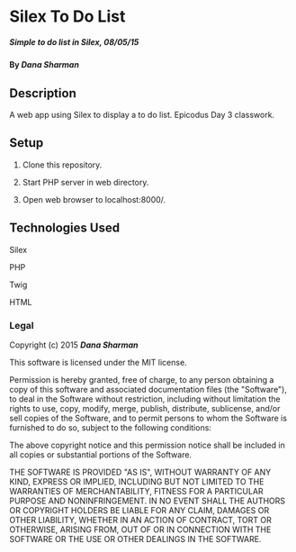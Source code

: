 # Silex To Do List

##### _Simple to do list in Silex_, 08/05/15

#### By _Dana Sharman_

## Description

A web app using Silex to display a to do list. Epicodus Day 3 classwork.

## Setup

1. Clone this repository.

2. Start PHP server in web directory.

3. Open web browser to localhost:8000/.

## Technologies Used

Silex

PHP

Twig

HTML

### Legal

Copyright (c) 2015 **_Dana Sharman_**

This software is licensed under the MIT license.

Permission is hereby granted, free of charge, to any person obtaining a copy
of this software and associated documentation files (the "Software"), to deal
in the Software without restriction, including without limitation the rights
to use, copy, modify, merge, publish, distribute, sublicense, and/or sell
copies of the Software, and to permit persons to whom the Software is
furnished to do so, subject to the following conditions:

The above copyright notice and this permission notice shall be included in
all copies or substantial portions of the Software.

THE SOFTWARE IS PROVIDED "AS IS", WITHOUT WARRANTY OF ANY KIND, EXPRESS OR
IMPLIED, INCLUDING BUT NOT LIMITED TO THE WARRANTIES OF MERCHANTABILITY,
FITNESS FOR A PARTICULAR PURPOSE AND NONINFRINGEMENT. IN NO EVENT SHALL THE
AUTHORS OR COPYRIGHT HOLDERS BE LIABLE FOR ANY CLAIM, DAMAGES OR OTHER
LIABILITY, WHETHER IN AN ACTION OF CONTRACT, TORT OR OTHERWISE, ARISING FROM,
OUT OF OR IN CONNECTION WITH THE SOFTWARE OR THE USE OR OTHER DEALINGS IN
THE SOFTWARE.
